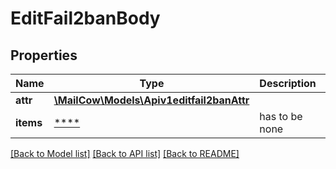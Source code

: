 # EditFail2banBody

## Properties
Name | Type | Description | Notes
------------ | ------------- | ------------- | -------------
**attr** | [**\MailCow\Models\Apiv1editfail2banAttr**](Apiv1editfail2banAttr.md) |  | [optional] 
**items** | [****](.md) | has to be none | [optional] 

[[Back to Model list]](../../README.md#documentation-for-models) [[Back to API list]](../../README.md#documentation-for-api-endpoints) [[Back to README]](../../README.md)

